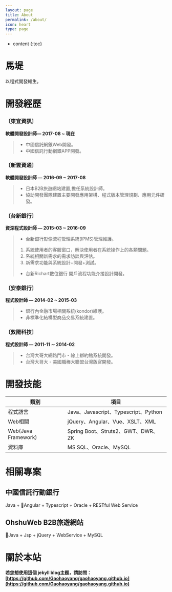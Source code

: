 ```yaml
---
layout: page
title: About
permalink: /about/
icon: heart
type: page
---
```


* content
{:toc}

# 馬堤
以程式開發維生。

# 開發經歷

### 〔東宜資訊〕
**軟體開發設計師— 2017-08 ~ 現在**

>* 中國信託網銀Web開發。 
>* 中國信託行動網銀APP開發。 

### 〔新雲資通〕
**軟體開發設計師 — 2016-09 ~ 2017-08**

>* 日本B2B旅遊網站建置,擔任系統設計師。 
>* 協助開發團隊建置主要開發應用架構、程式版本管理規劃、應用元件研發。


### 〔台新銀行〕
**資深程式設計師 — 2015-03 ~ 2016-09**

>* 台新銀行影像流程管理系統(IPMS)管理維護。
>
> 1. 系統使用者的客服窗口，解決使用者在系統操作上的各類問題。
> 2. 系統相關新需求的需求訪談與評估。
> 3. 新需求功能與系統設計+開發+測試。 
>
>* 台新Richart數位銀行 開戶流程功能介接設計開發。

### 〔安泰銀行〕
**程式設計師 — 2014-02 ~ 2015-03**
>* 銀行內金融市場相關系統(kondor)維護。
>* 非標準化結構型商品交易系統建置。

### 〔敦陽科技〕
**程式設計師 — 2011-11 ∼ 2014-02**
>* 台灣大哥大網路門市 - 線上綁約館系統開發。 
>* 台灣大哥大 - 美國職棒大聯盟台灣版官開發。


# 開發技能

| 類別 | 項目 |
| --- | --- |
| 程式語言 | Java、Javascript、Typescript、Python | 
| Web相關 | jQuery、Angular、Vue、XSLT、XML |
| Web(Java Framework) | Spring Boot、Struts2、GWT、DWR、ZK |  
| 資料庫 | MS SQL、Oracle、MySQL | 

# 相關專案

## 中國信託行動銀行

Java + Angular + Typescript + Oracle + RESTful Web Service


## OhshuWeb B2B旅遊網站

Java + Jsp + jQuery + WebService + MySQL


# 關於本站

**若您想使用這個 jekyll blog主题，請訪問：[https://github.com/Gaohaoyang/gaohaoyang.github.io](https://github.com/Gaohaoyang/gaohaoyang.github.io)**

